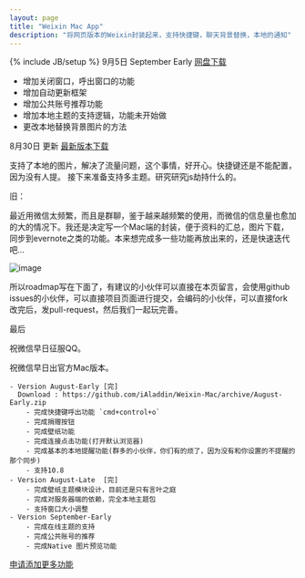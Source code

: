 ```yaml
---
layout: page
title: "Weixin Mac App"
description: "将网页版本的Weixin封装起来，支持快捷键，聊天背景替换，本地的通知"
---
```

{% include JB/setup %}
9月5日 September Early [网盘下载](http://pan.baidu.com/share/link?shareid=2367862141&uk=2885731703)
- 增加关闭窗口，呼出窗口的功能
- 增加自动更新框架
- 增加公共账号推荐功能
- 增加本地主题的支持逻辑，功能未开始做
- 更改本地替换背景图片的方法


8月30日 更新  [最新版本下载](http://yun.baidu.com/share/link?shareid=3983916216&uk=2885731703&third=0)

支持了本地的图片，解决了流量问题，这个事情，好开心。快捷键还是不能配置，因为没有人提。
接下来准备支持多主题。研究研究js劫持什么的。


旧：

最近用微信太频繁，而且是群聊，鉴于越来越频繁的使用，而微信的信息量也愈加的大的情况下。我还是决定写一个Mac端的封装，便于资料的汇总，图片下载，同步到evernote之类的功能。本来想完成多一些功能再放出来的，还是快速迭代吧...  

![image](http://i.minus.com/ibqGAg0sR5QNY2.png)


所以roadmap写在下面了，有建议的小伙伴可以直接在本页留言，会使用github issues的小伙伴，可以直接项目页面进行提交，会编码的小伙伴，可以直接fork 改完后，发pull-request，然后我们一起玩完善。

最后

祝微信早日征服QQ。

祝微信早日出官方Mac版本。



    - Version August-Early [完] 
      Download : https://github.com/iAladdin/Weixin-Mac/archive/August-Early.zip
        - 完成快捷键呼出功能 `cmd+control+o`
        - 完成捐赠按钮
        - 完成壁纸功能
        - 完成连接点击功能(打开默认浏览器)
        - 完成基本的本地提醒功能(群多的小伙伴，你们有的烦了，因为没有和你设置的不提醒的那个同步)
        - 支持10.8
    - Version August-Late  [完]
        - 完成壁纸主题模块设计，目前还是只有言叶之庭
        - 完成对服务器端的依赖，完全本地主题包
        - 支持窗口大小调整
    - Version September-Early 
        - 完成在线主题的支持
        - 完成公共账号的推荐
        - 完成Native 图片预览功能



[申请添加更多功能](https://github.com/iAladdin/Weixin-Mac/issues)